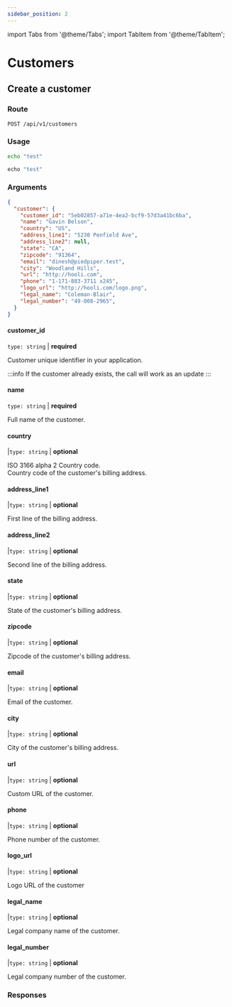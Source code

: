 ```yaml
---
sidebar_position: 2
---
```


import Tabs from '@theme/Tabs';
import TabItem from '@theme/TabItem';

# Customers

## Create a customer

### Route

```
POST /api/v1/customers
```

### Usage

<Tabs>
  <TabItem value="curl" label="Curl" default>

  ```bash
  echo "test"
  ```

  </TabItem>
  <TabItem value="ruby" label="Ruby">

  ```ruby
  echo "test"
  ```

  </TabItem>
</Tabs>

### Arguments

```json
{
  "customer": {
    "customer_id": "5eb02857-a71e-4ea2-bcf9-57d3a41bc6ba",
    "name": "Gavin Belson",
    "country": "US",
    "address_line1": "5230 Penfield Ave",
    "address_line2": null,
    "state": "CA",
    "zipcode": "91364",
    "email": "dinesh@piedpiper.test",
    "city": "Woodland Hills",
    "url": "http://hooli.com",
    "phone": "1-171-883-3711 x245",
    "logo_url": "http://hooli.com/logo.png",
    "legal_name": "Coleman-Blair",
    "legal_number": "49-008-2965",
  }
}
```

#### customer_id

 `type: string` | **required**

Customer unique identifier in your application.

:::info
If the customer already exists, the call will work as an update
:::

#### name

 `type: string` | **required**

Full name of the customer.

#### country

|`type: string` | **optional**

ISO 3166 alpha 2 Country code.<br/>
Country code of the customer's billing address.

#### address_line1

|`type: string` | **optional**

First line of the billing address.

#### address_line2

|`type: string` | **optional**

Second line of the billing address.

#### state

|`type: string` | **optional**

State of the customer's billing address.

#### zipcode

|`type: string` | **optional**

Zipcode of the customer's billing address.

#### email

|`type: string` | **optional**

Email of the customer.

#### city

|`type: string` | **optional**

City of the customer's billing address.

#### url

|`type: string` | **optional**

Custom URL of the customer.

#### phone

|`type: string` | **optional**

Phone number of the customer.

#### logo_url

|`type: string` | **optional**

Logo URL of the customer

#### legal_name

|`type: string` | **optional**

Legal company name of the customer.

#### legal_number

|`type: string` | **optional**

Legal company number of the customer.

### Responses
